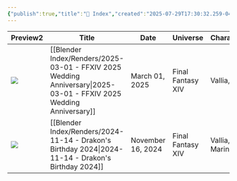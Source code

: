 ```yaml
---
{"publish":true,"title":"📇 Index","created":"2025-07-29T17:30:32.259-04:00","modified":"2025-07-29T17:38:50.517-04:00","cssclasses":""}
---
```



|Preview2|Title|Date|Universe|Characters|
|---|---|---|---|---|
|![](https://shiitake.us-east.host.bsky.network/xrpc/com.atproto.sync.getBlob?did=did%3Aplc%3Avigxa24owwfxyoe5nnweh7i4&cid=bafkreidyxzlortntwyeawnu6qmmxssv3h2bw7lgybrff6mzvrjhte5m22e)|[[Blender Index/Renders/2025-03-01 - FFXIV 2025 Wedding Anniversary\|2025-03-01 - FFXIV 2025 Wedding Anniversary]]|March 01, 2025|Final Fantasy XIV|Vallia, Iriali|
|![](https://shiitake.us-east.host.bsky.network/xrpc/com.atproto.sync.getBlob?did=did%3Aplc%3Avigxa24owwfxyoe5nnweh7i4&cid=bafkreibq64mpmtzxrpc6m2ly353h4glpajais7q2ogrph4s5bf6a4zg5tq)|[[Blender Index/Renders/2024-11-14 - Drakon's Birthday 2024\|2024-11-14 - Drakon's Birthday 2024]]|November 16, 2024|Final Fantasy XIV|Vallia, Iriali, Marina|
